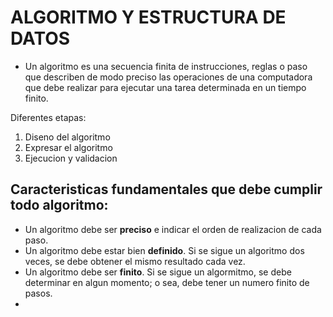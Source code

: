 # ALGORITMO Y ESTRUCTURA DE DATOS
- Un algoritmo es una secuencia finita de instrucciones, reglas o paso que describen de modo preciso las operaciones de una computadora que debe realizar para ejecutar una tarea determinada en un tiempo finito.

Diferentes etapas:

1. Diseno del algoritmo
2. Expresar el algoritmo
3. Ejecucion y validacion

## Caracteristicas fundamentales que debe cumplir todo algoritmo:
- Un algoritmo debe ser **preciso** e indicar el orden de realizacion de cada paso.
- Un algoritmo debe estar bien **definido**. Si se sigue un algoritmo dos veces, se debe obtener el mismo resultado cada vez.
- Un algoritmo debe ser **finito**. Si se sigue un algormitmo, se debe determinar en algun momento; o sea, debe tener un numero finito de pasos.
- 
